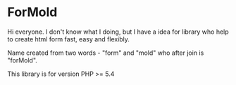 # ForMold

Hi everyone. I don't know what I doing, but I have a idea for library who help to create html form fast, easy and flexibly.

Name created from two words - "form" and "mold" who after join is "forMold".

This library is for version PHP >= 5.4